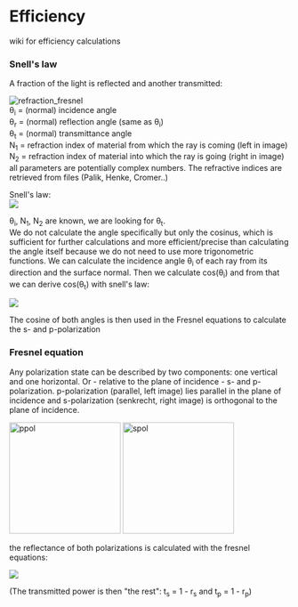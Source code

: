 # Efficiency 

wiki for efficiency calculations

### Snell's law
A fraction of the light is reflected and another transmitted:

![refraction_fresnel](https://upload.wikimedia.org/wikipedia/commons/8/89/Fresnel1.svg)<br>
&theta;<sub>i</sub> = (normal) incidence angle <br>
&theta;<sub>r</sub> = (normal) reflection angle (same as &theta;<sub>i</sub>)<br>
&theta;<sub>t</sub> = (normal) transmittance angle <br>
N<sub>1</sub> = refraction index of material from which the ray is coming  (left in image)<br>
N<sub>2</sub> = refraction index of material into which the ray is going (right in image)<br>
all parameters are potentially complex numbers. The refractive indices are retrieved from files (Palik, Henke, Cromer..)

Snell's law: <br>
<img src="https://latex.codecogs.com/svg.latex?\small&space; 
\begin{align*}
N_1 \sin \theta_i = N_2 \sin \theta_t \rightarrow \sin \theta_t = \frac{N_1}{N_2} \sin \theta_i
\end{align*}
"/>

&theta;<sub>i</sub>, N<sub>1</sub>, N<sub>2</sub> are known, we are looking for &theta;<sub>t</sub>.  <br>
We do not calculate the angle specifically but only the cosinus, which is sufficient for further calculations and more efficient/precise than calculating the angle itself because we do not need to use more trigonometric functions.
We can calculate the incidence angle &theta;<sub>i</sub> of each ray from its direction and the surface normal. Then we calculate cos(&theta;<sub>i</sub>) and from that we can derive cos(&theta;<sub>t</sub>) with snell's law:

<img src="https://latex.codecogs.com/svg.latex?\small&space; 
\begin{align*}
(\sin \theta_i)^2 &= 1 - (\cos \theta_i)^2 \\
(\sin \theta_t)^2 &= (\frac{N_1}{N_2})^2 (\sin \theta_i)^2 \\
\cos \theta_t &= \sqrt{1 - (\sin \theta_t)^2} = \sqrt{1 - \Big(\frac{N_1}{N_2} \sin \theta_i\Big)^2}
\end{align*}
"/>

The cosine of both angles is then used in the Fresnel equations to calculate the s- and p-polarization

### Fresnel equation
Any polarization state can be described by two components: one vertical and one horizontal. Or - relative to the plane of incidence - s- and p-polarization. 
p-polarization (parallel, left image) lies parallel in the plane of incidence and s-polarization (senkrecht, right image) is orthogonal to the plane of incidence.

<img src="https://upload.wikimedia.org/wikipedia/commons/4/4d/Polarisation_p.png" alt="ppol" width="200"/>
<img src="https://upload.wikimedia.org/wikipedia/commons/3/3c/Polarisation_s.png" alt="spol" width="200"/>

the reflectance of both polarizations is calculated with the fresnel equations:

<img src="https://latex.codecogs.com/svg.latex?\small&space; 
\begin{align*}
r_s = \frac{N_1 \cdot \cos \theta_i - N_2 \cdot \cos \theta_t}{N_1 \cdot \cos \theta_i + N_2 \cdot \cos \theta_t} \\
r_p = \frac{N_2 \cdot \cos \theta_i - N_1 \cdot \cos \theta_t}{N_2 \cdot \cos \theta_i + N_1 \cdot \cos \theta_t}
\end{align*}
"/>

(The transmitted power is then "the rest": t<sub>s</sub> = 1 - r<sub>s</sub> and t<sub>p</sub> = 1 - r<sub>p</sub>)